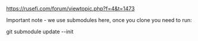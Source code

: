 https://rusefi.com/forum/viewtopic.php?f=4&t=1473


Important note - we use submodules here, once you clone you need to run:

git submodule update --init
